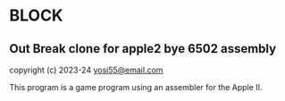 # BLOCK

## Out Break clone for apple2 bye 6502 assembly

copyright (c) 2023-24 <yosi55@email.com>

This program is a game program using an assembler for the Apple II.
